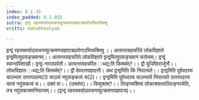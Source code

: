```yaml
---
index: 8.1.15
index_padded: 8.1.015
sutra: द्वन्द्वं रहस्यमर्यादावचनव्युत्क्रमणयज्ञपात्रप्रयोगाभिव्यक्तिषु
vritti: mahabhashyam

---
```

 द्वन्द्वं रहस्यमर्यादावचनव्युत्क्रमणयज्ञपात्रप्रयोगाऽभिव्यक्तिषु ।। अत्यन्तसहचरिते लोकविज्ञाते द्वन्द्वमित्युपसङ्ख्यानम्।। अत्यन्तसहचरिते लोकविज्ञाते द्वन्द्वमित्युपसङ्ख्यानं कर्तव्यम्। द्वन्द्वं स्कन्दविशाखौ। द्वन्द्वं-नारदपर्वतौ। अत्यन्तसहचरित ःथ्द्य;ति किमर्थम्?।। द्वौ युधिष्ठिरार्जुनौ।। लोकविज्ञात ःथ्द्य;ति किमर्थम्?।। द्वौ देवदत्तयज्ञदत्तौ। अथ द्वन्द्वमिति किं निपात्यते।। द्वन्द्वमिति पूर्वपदस्य चाऽम्भाव उत्तरपदस्य(1) चाऽत्वं नपुसङ्कत्वं च(2)।। द्वन्द्वमिति पूर्वपदस्य चाऽम्भावो निपात्यते उत्तरपदस्य चात्वं नपुंसकत्वं च।। उक्तं वा।। (उक्तंवा)।। किमुक्तम्?।। लिङ्गमशिष्यं लोकाश्रयत्वाल्लिङ्गस्येति, तत्र नपुंसकत्वमनिपात्यम्।। (द्वन्द्वं रहस्यमर्यादावचनव्युत्क्रमणयज्ञपात्र)।। 